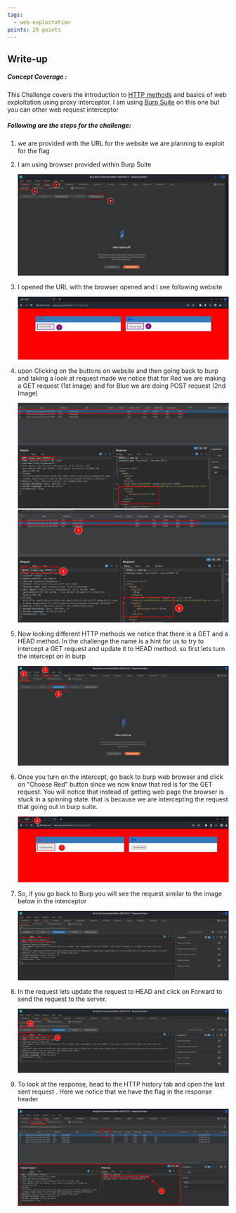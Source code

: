 ```yaml
---
tags:
  - web-exploitation
points: 20 points
---
```

## Write-up
##### Concept Coverage :
This Challenge covers the introduction to [HTTP methods](https://www.w3schools.com/tags/ref_httpmethods.asp) and basics of web exploitation using proxy interceptor. I am using [Burp Suite](https://en.wikipedia.org/wiki/Burp_Suite) on this one but you can other web request interceptor
##### Following are the steps for the challenge: 
1. we are provided with the URL for the website we are planning to exploit for the flag
   
2. I am using browser provided within Burp Suite
    
    ![burp-browser](../assets/get-ahead/burp-browser.png)
    
3. I opened the URL with the browser opened and I see following website
    
    ![flag-site](../assets/get-ahead/flag-site.png)

4. upon Clicking on the buttons on website and then going back to burp and taking a look at request made we notice that for Red we are making a GET request (1st image) and for Blue we are doing POST request (2nd Image)
    
    ![red-page](../assets/get-ahead/red.png) 
    ![blue-page](../assets/get-ahead/blue.png)
    
5. Now looking different HTTP methods we notice that there is a GET and a HEAD method. In the challenge the name is a hint for us to try to intercept a GET request and update it to HEAD method. so first lets turn the intercept on in burp
	 
	 ![intercept-on](../assets/get-ahead/intercept-on.png)
	 
6. Once you turn on the intercept, go back to burp web browser and click on "Choose Red" button since we now know that red is for the GET request. You will notice that instead of getting web page the browser is stuck in a spinning state. that is because we are intercepting the request that going out in burp suite. 
    
    ![constant-loading](../assets/get-ahead/constant-loading.png)

7. So, if you go back to Burp you will see the request similar to the image below in the interceptor 
    
    ![intercepted-get](../assets/get-ahead/intercepted-get.png)
    
8. In the request lets update the request to HEAD and click on Forward to send the request to the server. 
    
    ![updated-head-request](../assets/get-ahead/updated-head-request.png)
    
9. To look at the response, head to the HTTP history tab and open the last sent request . Here we notice that we have the flag in the response header
    
    ![new-response](../assets/get-ahead/new-response.png)